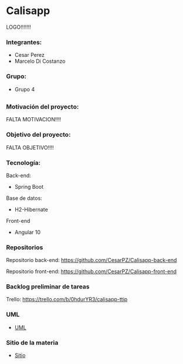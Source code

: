 # Calisapp


LOGO!!!!!!!



### Integrantes:
+   Cesar Perez
+   Marcelo Di Costanzo

### Grupo:
+   Grupo  4

##
### Motivación del proyecto:

FALTA MOTIVACION!!!!

### Objetivo del proyecto:

FALTA OBJETIVO!!!!

### Tecnología: 

Back-end:

* Spring Boot

Base de datos:
* H2-Hibernate

Front-end

* Angular 10

### Repositorios

Repositorio back-end: https://github.com/CesarPZ/Calisapp-back-end

Repositorio front-end: https://github.com/CesarPZ/Calisapp-front-end

### Backlog preliminar de tareas

Trello: https://trello.com/b/0hdurYR3/calisapp-ttip

### UML
+   [ UML ][1]
   
### Sitio de la materia

+   [ Sitio ][2]

[1]: https://app.diagrams.net/#G1RPd-QFSuYX4LV-AEdjeGxkhBZwdj3J9T
[2]: https://unq-tip.weebly.com/


